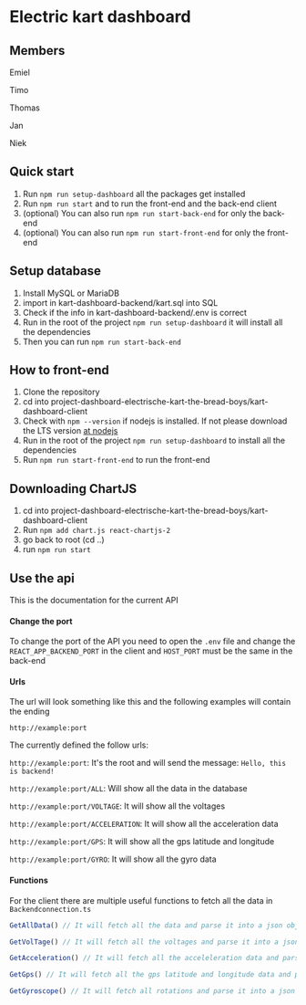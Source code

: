 # Electric kart dashboard

## Members

Emiel

Timo

Thomas 

Jan

Niek

## Quick start

1. Run ```npm run setup-dashboard``` all the packages get installed
2. Run ```npm run start``` and to run the front-end and the back-end client
3. (optional) You can also run ```npm run start-back-end``` for only the back-end
4. (optional) You can also run ```npm run start-front-end``` for only the front-end

## Setup database

1. Install MySQL or MariaDB
2. import in kart-dashboard-backend/kart.sql into SQL
3. Check if the info in kart-dashboard-backend/.env is correct
4. Run in the root of the project ```npm run setup-dashboard``` it will install all the dependencies
5. Then you can run ```npm run start-back-end```

## How to front-end

1. Clone the repository
2. cd into project-dashboard-electrische-kart-the-bread-boys/kart-dashboard-client
3. Check with ```npm --version``` if nodejs is installed. If not please download the LTS version [at nodejs](https://nodejs.org/en)
4. Run in the root of the project ```npm run setup-dashboard``` to install all the dependencies
5. Run ```npm run start-front-end``` to run the front-end


## Downloading ChartJS

1. cd into project-dashboard-electrische-kart-the-bread-boys/kart-dashboard-client
2. Run ```npm add chart.js react-chartjs-2```
3. go back to root (cd ..)
4. run ```npm run start```


## Use the api

This is the documentation for the current API

#### Change the port

To change the port of the API you need to open the ```.env``` file and change the ```REACT_APP_BACKEND_PORT``` in the client and ```HOST_PORT``` must be the same in the back-end


#### Urls
The url will look something like this and the following examples will contain the ending

```http://example:port```

The currently defined the follow urls:


```http://example:port```: It's the root and will send the message: ```Hello, this is backend!```

```http://example:port/ALL```: Will show all the data in the database

```http://example:port/VOLTAGE```: It will show all the voltages

```http://example:port/ACCELERATION```: It will show all the acceleration data

```http://example:port/GPS```: It will show all the gps latitude and longitude

```http://example:port/GYRO```: It will show all the gyro data


#### Functions

For the client there are multiple useful functions to fetch all the data in ```Backendconnection.ts```

```ts
GetAllData() // It will fetch all the data and parse it into a json object
```

```ts
GetVolTage() // It will fetch all the voltages and parse it into a json object
```
```ts
GetAcceleration() // It will fetch all the acceleleration data and parse it into a json object
```
```ts
GetGps() // It will fetch all the gps latitude and longitude data and parse it into a json object
```
```ts
GetGyroscope() // It will fetch all rotations and parse it into a json object
```
